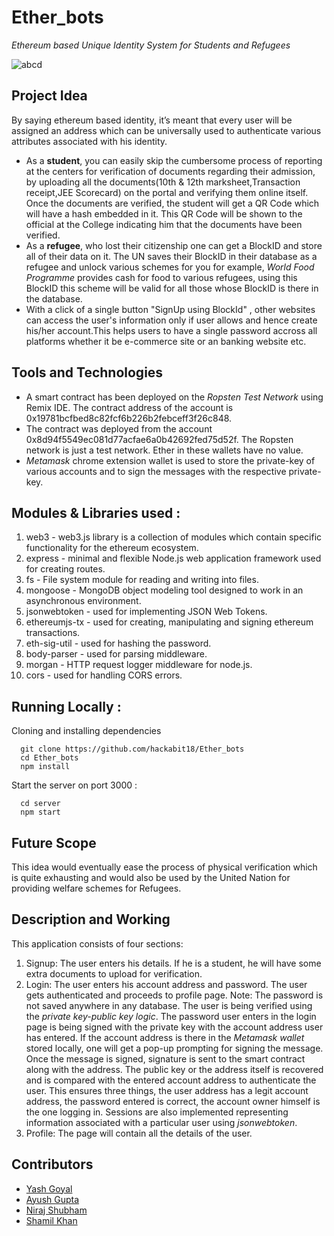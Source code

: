 # Ether_bots
*Ethereum based Unique Identity System for Students and Refugees*

![abcd](https://user-images.githubusercontent.com/26346816/47611428-45bb1d00-da8b-11e8-8363-7e08bcf95ec7.gif)

## Project Idea
By saying ethereum based identity, it’s meant that every user will be assigned an address which can be universally used to authenticate various attributes associated with his identity. 
- As a **student**, you can easily skip the cumbersome process of reporting at the centers for verification of documents regarding their admission, by uploading all the documents(10th & 12th marksheet,Transaction receipt,JEE Scorecard) on the portal and verifying them online itself. Once the documents are verified, the student will get a QR Code which will have a hash embedded in it. This QR Code will be shown to the official at the College indicating him that the documents have been verified.
- As a **refugee**, who lost their citizenship one can get a BlockID and store all of their data on it. The UN saves their BlockID in their database as a refugee and unlock various schemes for you for example, *World Food Programme* provides cash for food to various refugees, using this BlockID this scheme will be valid for all those whose BlockID is there in the database. 
- With a click of a single button "SignUp using BlockId" , other websites can access the user's information only if user allows and hence create his/her account.This helps users to have a single password accross all platforms whether it be e-commerce site or an banking website etc.


## Tools and Technologies
* A smart contract has been deployed on the *Ropsten Test Network* using Remix IDE. The contract address of the account is 0x19781bcfbed8c82fcf6b226b2febceff3f26c848.
* The contract was deployed from the account 0x8d94f5549ec081d77acfae6a0b42692fed75d52f. The Ropsten network is just a test network. Ether in these wallets have no value.
* *Metamask* chrome extension wallet is used to store the private-key of various accounts and to sign the messages with the respective private-key.

## Modules & Libraries used :
1. web3 - web3.js library is a collection of modules which contain specific functionality for the ethereum ecosystem.
2. express - minimal and flexible Node.js web application framework used for creating routes.
3. fs - File system module for reading and writing into files.
4. mongoose - MongoDB object modeling tool designed to work in an asynchronous environment.
5. jsonwebtoken - used for implementing JSON Web Tokens.
6. ethereumjs-tx - used for creating, manipulating and signing ethereum transactions.
7. eth-sig-util - used for hashing the password.
8. body-parser - used for parsing middleware.
9. morgan - HTTP request logger middleware for node.js.
10. cors - used for handling CORS errors.

## Running Locally :
Cloning and installing dependencies
```
  git clone https://github.com/hackabit18/Ether_bots
  cd Ether_bots
  npm install
```
Start the server on port 3000 :
```
  cd server
  npm start
```
## Future Scope
This idea would eventually ease the process of physical verification which is quite exhausting and would also be used by the United Nation for providing welfare schemes for Refugees.

## Description and Working
This application consists of four sections:
1. Signup: The user enters his details. If he is a student, he will have some extra documents to upload for verification.
2. Login: The user enters his account address and password. The user gets authenticated and proceeds to profile page.
Note: The password is not saved anywhere in any database. The user is being verified using the *private key-public key logic*. The password user enters in the login page is being signed with the private key with the account address user has entered. If the account address is there in the *Metamask wallet* stored locally, one will get a pop-up prompting for signing the message. Once the message is signed, signature is sent to the smart contract along with the address. The public key or the address itself is recovered and is compared with the entered account address to authenticate the user. This ensures three things, the user address has a legit account address, the password entered is correct, the account owner himself is the one logging in. Sessions are also implemented representing information associated with a particular user using *jsonwebtoken*.
3. Profile: The page will contain all the details of the user. 


## Contributors
- [Yash Goyal](https://github.com/ygyash)
- [Ayush Gupta](https://github.com/AK-007)
- [Niraj Shubham](https://github.com/Nirajx1d)
- [Shamil Khan](https://github.com/Sam-k786)

